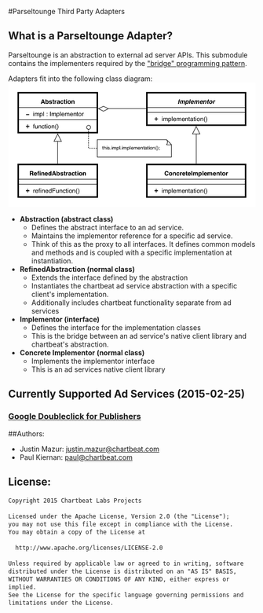 #Parseltounge Third Party Adapters

## What is a Parseltounge Adapter?

Parseltounge is an abstraction to external ad server APIs. This submodule
contains the implementers required by the
["bridge" programming pattern](http://en.wikipedia.org/wiki/Bridge_pattern).

Adapters fit into the following class diagram:
![Bridge Class Diagram](assets/Bridge_UML_class_diagram.png)

* **Abstraction (abstract class)**
    * Defines the abstract interface to an ad service.
    * Maintains the implementor reference for a specific ad service.
    * Think of this as the proxy to all interfaces. It defines common models and
      methods and is coupled with a specific implementation at instantiation.
* **RefinedAbstraction (normal class)**
    * Extends the interface defined by the abstraction
    * Instantiates the chartbeat ad service abstraction with a specific client's
      implementation.
    * Additionally includes chartbeat functionality separate from ad services
* **Implementor (interface)**
    * Defines the interface for the implementation classes
    * This is the bridge between an ad service's native client library and
      chartbeat's abstraction.
* **Concrete Implementor (normal class)**
    * Implements the implementor interface
    * This is an ad services native client library


## Currently Supported Ad Services (2015-02-25)

### [Google Doubleclick for Publishers](https://developers.google.com/doubleclick-publishers/docs/start)

##Authors:
  * Justin Mazur: justin.mazur@chartbeat.com
  * Paul Kiernan: paul@chartbeat.com


## License:

```
Copyright 2015 Chartbeat Labs Projects

Licensed under the Apache License, Version 2.0 (the "License");
you may not use this file except in compliance with the License.
You may obtain a copy of the License at

  http://www.apache.org/licenses/LICENSE-2.0

Unless required by applicable law or agreed to in writing, software
distributed under the License is distributed on an "AS IS" BASIS,
WITHOUT WARRANTIES OR CONDITIONS OF ANY KIND, either express or implied.
See the License for the specific language governing permissions and
limitations under the License.
```
